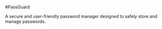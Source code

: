 #PassGuard

A secure and user-friendly password manager designed to safely store and manage passwords.
